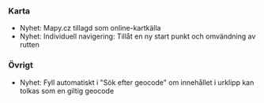  
### Karta
- Nyhet: Mapy.cz tillagd som online-kartkälla
- Nyhet: Individuell navigering: Tillåt en ny start punkt och omvändning av rutten

### Övrigt
- Nyhet: Fyll automatiskt i "Sök efter geocode" om innehållet i urklipp kan tolkas som en giltig geocode
